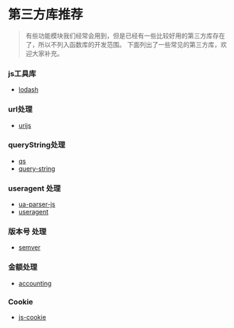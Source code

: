 # 第三方库推荐
> 有些功能模块我们经常会用到，但是已经有一些比较好用的第三方库存在了，所以不列入函数库的开发范围。
下面列出了一些常见的第三方库，欢迎大家补充。

### js工具库
- [lodash](https://github.com/lodash/lodash)

### url处理
- [urijs](https://github.com/medialize/URI.js)

### queryString处理
- [qs](https://github.com/ljharb/qs)
- [query-string](https://github.com/sindresorhus/query-string)

### useragent 处理
- [ua-parser-js](https://github.com/faisalman/ua-parser-js)
- [useragent](https://github.com/3rd-Eden/useragent)

### 版本号 处理
- [semver](https://github.com/npm/node-semver)

### 金额处理
- [accounting](https://github.com/openexchangerates/accounting.js)

### Cookie
- [js-cookie](https://github.com/js-cookie/js-cookie)

